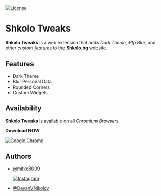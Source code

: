 
[![License](https://img.shields.io/badge/License-GPL_v3-red)](https://github.com/mitko8009/ShkoloTweaks/blob/main/LICENSE)

# Shkolo Tweaks

**Shkolo Tweaks** is a web extension that adds *Dark Theme*, *Pfp Blur*, and other *custom features* to the **[Shkolo.bg]("https://www.shkolo.bg/")** website.


## Features

- Dark Theme
- Blur Personal Data
- Rounded Corners
- Custom Widgets


## Availability

**Shkolo Tweaks** is available on all *Chromium Browsers*.

**Download NOW**

[![Google Chrome](https://img.shields.io/badge/Google%20Chrome-4285F4?style=for-the-badge&logo=GoogleChrome&logoColor=white)](https://chromewebstore.google.com/detail/shkolotweaks/benlbhlopnomakndbgihpghghdcejpjc?hl=en&authuser=0)

## Authors

- [@mitko8009](https://github.com/mitko8009)

    [![Instagram](https://img.shields.io/badge/Instagram-%23E4405F.svg?style=for-the-badge&logo=Instagram&logoColor=white)](https://www.instagram.com/mitko8009_/)


- [@DeyanVNikolov](https://github.com/DeyanVNikolov)

